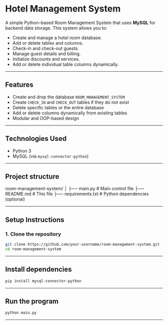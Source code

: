 # Hotel Management System

A simple Python-based Room Management System that uses **MySQL** for backend data storage. This system allows you to:

- Create and manage a hotel room database.
- Add or delete tables and columns.
- Check-in and check-out guests.
- Manage guest details and billing.
- Initialize discounts and services.
- Add or delete individual table columns dynamically.

---

## Features

- Create and drop the database `ROOM_MANAGEMENT_SYSTEM`
- Create `CHECK_IN` and `CHECK_OUT` tables if they do not exist
- Delete specific tables or the entire database
- Add or delete columns dynamically from existing tables
- Modular and OOP-based design

---

## Technologies Used

- Python 3
- MySQL (via `mysql-connector-python`)

---

## Project structure 
room-management-system/
│
├── main.py                    # Main control file
├── README.md                  # This file
├── requirements.txt           # Python dependencies (optional)

---
## Setup Instructions

### 1. Clone the repository
```bash
git clone https://github.com/your-username/room-management-system.git
cd room-management-system
```

---

## Install dependencies
```bash 
pip install mysql-connector-python
```

---

## Run the program 
```bash
python main.py
```
---


